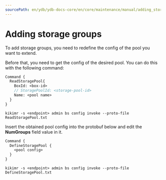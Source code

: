 ```yaml
---
sourcePath: en/ydb/ydb-docs-core/en/core/maintenance/manual/adding_storage_groups.md
---
```

# Adding storage groups

To add storage groups, you need to redefine the config of the pool you want to extend.

Before that, you need to get the config of the desired pool. You can do this with the following command:

```proto
Command {
  ReadStoragePool{
    BoxId: <box-id>
    // StoragePoolId: <storage-pool-id>
    Name: <pool name>
  }
}
```

```
kikimr -s <endpoint> admin bs config invoke --proto-file ReadStoragePool.txt
```

Insert the obtained pool config into the protobuf below and edit the **NumGroups** field value in it.

```proto
Command {
  DefineStoragePool {
    <pool config>
  }
}
```

```
kikimr -s <endpoint> admin bs config invoke --proto-file DefineStoragePool.txt
```

